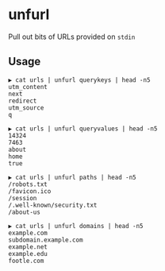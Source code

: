# unfurl

Pull out bits of URLs provided on `stdin`

## Usage

```
▶ cat urls | unfurl querykeys | head -n5
utm_content
next
redirect
utm_source
q
```

```
▶ cat urls | unfurl queryvalues | head -n5
14324
7463
about
home
true
```

```
▶ cat urls | unfurl paths | head -n5
/robots.txt
/favicon.ico
/session
/.well-known/security.txt
/about-us
```

```
▶ cat urls | unfurl domains | head -n5
example.com
subdomain.example.com
example.net
example.edu
footle.com
```

